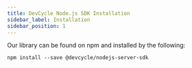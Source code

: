 ```yaml
---
title: DevCycle Node.js SDK Installation
sidebar_label: Installation
sidebar_position: 1
---
```


Our library can be found on npm and installed by the following:

```
npm install --save @devcycle/nodejs-server-sdk
```
